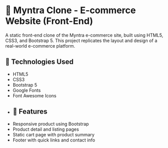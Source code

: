 # 🛒 Myntra Clone - E-commerce Website (Front-End)

A static front-end clone of the Myntra e-commerce site, built using HTML5, CSS3, and Bootstrap 5. This project replicates the layout and design of a real-world e-commerce platform.
## 🚀 Technologies Used
- HTML5
- CSS3
- Bootstrap 5
- Google Fonts
- Font Awesome Icons
- ## 📌 Features
- Responsive product using Bootstrap
- Product detail and listing pages
- Static cart page with product summary
- Footer with quick links and contact info
